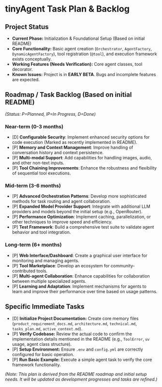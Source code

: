 # tinyAgent Task Plan & Backlog

## Project Status

- **Current Phase:** Initialization & Foundational Setup (Based on initial README)
- **Core Functionality:** Basic agent creation (`Orchestrator`, `AgentFactory`, `DynamicAgentFactory`), tool registration (`@tool`), and execution framework exists conceptually.
- **Working Features (Needs Verification):** Core agent classes, tool decorator.
- **Known Issues:** Project is in **EARLY BETA**. Bugs and incomplete features are expected.

## Roadmap / Task Backlog (Based on initial README)

_(Status: P=Planned, IP=In Progress, D=Done)_

### Near-term (0-3 months)

- [D] **Configurable Security**: Implement enhanced security options for code execution (Marked as recently implemented in README).
- [P] **Memory and Context Management**: Improve handling of conversation history and context persistence.
- [P] **Multi-modal Support**: Add capabilities for handling images, audio, and other non-text inputs.
- [P] **Tool Chaining Improvements**: Enhance the robustness and flexibility of sequential tool executions.

### Mid-term (3-6 months)

- [P] **Advanced Orchestration Patterns**: Develop more sophisticated methods for task routing and agent collaboration.
- [P] **Expanded Model Provider Support**: Integrate with additional LLM providers and models beyond the initial setup (e.g., OpenRouter).
- [P] **Performance Optimization**: Implement caching, parallelization, or other techniques to improve speed and efficiency.
- [P] **Test Framework**: Build a comprehensive test suite to validate agent behavior and tool integration.

### Long-term (6+ months)

- [P] **Web Interface/Dashboard**: Create a graphical user interface for monitoring and managing agents.
- [P] **Tool Marketplace**: Develop an ecosystem for community-contributed tools.
- [P] **Multi-agent Collaboration**: Enhance capabilities for collaboration between multiple specialized agents.
- [P] **Learning and Adaptation**: Implement mechanisms for agents to learn and improve their performance over time based on usage patterns.

## Specific Immediate Tasks

- [D] **Initialize Project Documentation:** Create core memory files (`product_requirement_docs.md`, `architecture.md`, `technical.md`, `tasks_plan.md`, `active_context.md`).
- [P] **Verify Codebase:** Review the actual code to confirm the implementation details mentioned in the README (e.g., `ToolError`, `uv` usage, agent class structure).
- [P] **Setup Environment:** Ensure `.env` and `config.yml` are correctly configured for basic operation.
- [P] **Run Basic Example:** Execute a simple agent task to verify the core framework functionality.

_(Note: This plan is derived from the README roadmap and initial setup needs. It will be updated as development progresses and tasks are refined.)_
